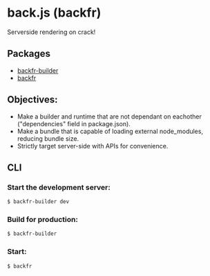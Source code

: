 # back.js (backfr)

Serverside rendering on crack!

## Packages

- [backfr-builder](packages/builder/)
- [backfr](packages/runtime/)

## Objectives:

- Make a builder and runtime that are not dependant on eachother ("dependencies" field in package.json).
- Make a bundle that is capable of loading external node_modules, reducing bundle size.
- Strictly target server-side with APIs for convenience.

## CLI

### Start the development server:
```sh
$ backfr-builder dev
```

### Build for production:
```sh
$ backfr-builder
```

### Start:
```sh
$ backfr
```